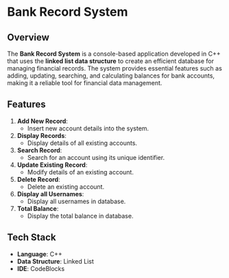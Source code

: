 # Bank Record System

## Overview
The **Bank Record System** is a console-based application developed in C++ that uses the **linked list data structure** to create an efficient database for managing financial records. The system provides essential features such as adding, updating, searching, and calculating balances for bank accounts, making it a reliable tool for financial data management.



## Features
1. **Add New Record**:
   - Insert new account details into the system.
2. **Display Records**:
   - Display details of all existing accounts.
3. **Search Record**:
   - Search for an account using its unique identifier.
2. **Update Existing Record**:
   - Modify details of an existing account.
5. **Delete Record**:
   - Delete an existing account.
6. **Display all Usernames**:
   - Display all usernames in database.
7. **Total Balance**:
   - Display the total balance in database.



## Tech Stack
- **Language**: C++
- **Data Structure**: Linked List
- **IDE**: CodeBlocks


